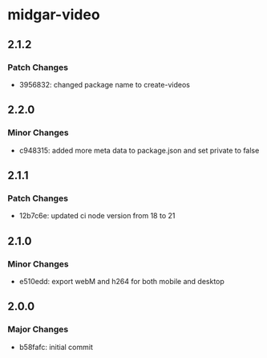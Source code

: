 # midgar-video

## 2.1.2

### Patch Changes

- 3956832: changed package name to create-videos

## 2.2.0

### Minor Changes

- c948315: added more meta data to package.json and set private to false

## 2.1.1

### Patch Changes

- 12b7c6e: updated ci node version from 18 to 21

## 2.1.0

### Minor Changes

- e510edd: export webM and h264 for both mobile and desktop

## 2.0.0

### Major Changes

- b58fafc: initial commit
